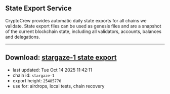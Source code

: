 ## State Export Service
CryptoCrew provides automatic daily state exports for all chains we validate. State export files can be used as genesis files and are a snapshot of the current blockchain state, including all validators, accounts, balances and delegations.

---
**Download: [stargaze-1 state export](https://dl-eu2.ccvalidators.com/SERVICE/stargaze/stargaze-1_export_25485770.json)**
---

- last updated: Tue Oct 14 2025 11:42:11
- chain id: `stargaze-1`
- export height: `25485770`
- use for: airdrops, local tests, chain recovery
